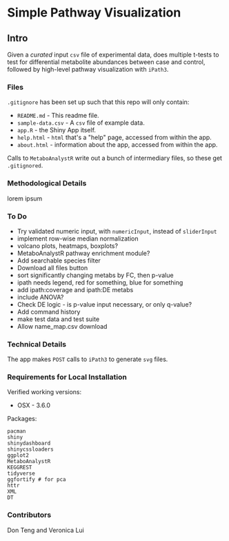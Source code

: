 # Simple Pathway Visualization

## Intro

Given a *curated* input `csv` file of experimental data, does multiple t-tests to test for differential metabolite abundances between case and control, followed by high-level pathway visualization with `iPath3`.

### Files

`.gitignore` has been set up such that this repo will only contain:

* `README.md` - This readme file.
* `sample-data.csv` - A `csv` file of example data.
* `app.R` - the Shiny App itself.
* `help.html` - `html` that's a "help" page, accessed from within the app.
* `about.html` - information about the app, accessed from within the app.

Calls to `MetaboAnalystR` write out a bunch of intermediary files, so these get `.gitignored`.

### Methodological Details

lorem ipsum

### To Do

 - Try validated numeric input, with `numericInput`, instead of `sliderInput`
 - implement row-wise median normalization
 - volcano plots, heatmaps, boxplots?
 - MetaboAnalystR pathway enrichment module?
 - Add searchable species filter
 - Download all files button
 - sort significantly changing metabs by FC, then p-value
 - ipath needs legend, red for something, blue for something
 - add ipath:coverage and ipath:DE metabs
 - include ANOVA?
 - Check DE logic - is p-value input necessary, or only q-value?
 - Add command history
 - make test data and test suite
 - Allow name_map.csv download

### Technical Details

The app makes `POST` calls to `iPath3` to generate `svg` files.

### Requirements for Local Installation

Verified working versions:

* OSX - 3.6.0

Packages:
```
pacman
shiny
shinydashboard
shinycssloaders
ggplot2
MetaboAnalystR
KEGGREST
tidyverse
ggfortify # for pca
httr
XML
DT
```
### Contributors
Don Teng and Veronica Lui
